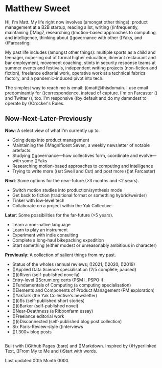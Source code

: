 # Matthew Sweet

Hi, I'm Matt. My life right now involves (amongst other things): product management at a B2B startup, reading a lot, writing ()infrequently, maintaining ()Mag7, researching ()motion-based approaches to computing and intelligence, thinking about ()governance with other ()Yaks, and ()Farcasting.

My past life includes (amongst other things): multiple sports as a child and teenager, nope-ing out of formal higher education, itinerant restaurant and bar employment, movement coaching, stints in security response teams at summer events and festivals, independent writing projects (non-fiction and fiction), freelance editorial work, operative work at a technical fabrics factory, and a pandemic-induced pivot into tech.

The simplest way to reach me is email: (i)matt@thisdomain. I use email predominantly for ()correspondence, instead of capture. I'm on Farcaster () and Twitter (), too. I'm responsive ()by default and do my damndest to operate by ()Crocker's Rules.

## Now-Next-Later-Previously

**Now**: A select view of what I'm currently up to.

- Going deep into product management
- Maintaining the ()Magnificent Seven, a weekly newsletter of notable artefacts
- Studying ()governance—how collectives form, coordinate and evolve—with some ()Yaks
- Researching motion-based approaches to computing and intelligence
- Trying to write more (()at Swell and Cut) and post more (()at Farcaster)

**Next**: Some options for the near-future (>3 months and <2 years).

- Switch motion studies into production/synthesis mode
- Get back to fiction (traditional format or something hybrid/weirder)
- Tinker with low-level tech
- Collaborate on a project within the Yak Collective

**Later**: Some possibilities for the far-future (>5 years).

- Learn a non-native language
- Learn to play an instrument
- Experiment with indie consulting
- Complete a long-haul bikepacking expedition
- Start something (either modest or unreasonably ambitious in character)
  
**Previously**: A collection of salient things from my past.

- Status of the wholes (annual reviews; ()2021, ()2020, ()2019)
- ()Applied Data Science specialisation (2/5 complete; paused)
- ()(i)Riven (self-published novella)
- Entry-level ()Scrum.org certs (PSM I, PSPO I)
- ()Fundamentals of Computing (a computing specialisation)
- ()Elements and Components of Product Management (PM exploration)
- ()YakTalk (the Yak Collective's newsletter)
- ()(i)Ss (self-published short stories)
- ()(i)Barker (self-published novel)
- ()Near-Deathness (a Ribbonfarm essay)
- ()Freelance editorial work
- ()(i)Disconnected (self-published blog post collection)
- Six Paris-Review-style ()interviews
- ()1,300+ blog posts

## 

Built with ()Github Pages (bare) and ()Markdown. Inspired by ()Hyperlinked Text, ()From My to Me and ()Start with words.

Last updated 00th Month 0000.
